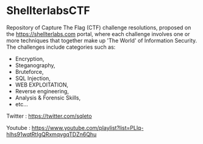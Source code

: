 # ShellterlabsCTF
  Repository of Capture The Flag (CTF) challenge resolutions, proposed on the https://shellterlabs.com portal, where each challenge involves one or more techniques that together make up 'The World' of Information Security.
The challenges include categories such as:
- Encryption,
- Steganography,
- Bruteforce,
- SQL Injection,
- WEB EXPLOITATION,
- Reverse engineering,
- Analysis & Forensic Skills,
- etc...

Twitter : https://twitter.com/sqleto

Youtube : https://www.youtube.com/playlist?list=PLlq-hlhs91wqtRtIgQRxmqvgqTDZn6Qhu  





